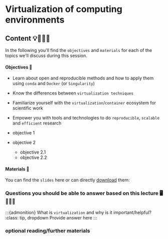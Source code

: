 # Virtualization of computing environments


## Content 💡👩🏽‍🏫  

In the following you'll find the `objectives` and `materials` for each of the topics we'll discuss during this session.

#### Objectives 📍
- Learn about open and reproducible methods and how to apply them using `conda` and `Docker` (or `Singularity`)
- Know the differences between `virtualization techniques`
- Familiarize yourself with the `virtualization`/`container` ecosystem for scientific work
- Empower you with tools and technologies to do `reproducible`, `scalable` and `efficient` research


- objective 1
- objective 2
    - objective 2.1
    - objective 2.2

#### Materials 📓

You can find the `slides` here or can directly [download]() them:


### Questions you should be able to answer based on this lecture 🖥️✍🏽📖

:::{admonition} What is `virtualization` and why is it important/helpful?
:class: tip, dropdown
Provide answer here
:::


### optional reading/further materials

